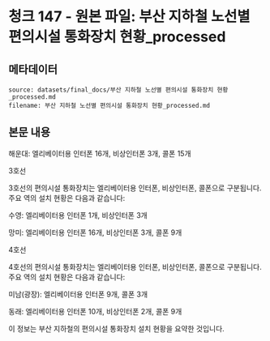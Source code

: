 # 청크 147 - 원본 파일: 부산 지하철 노선별 편의시설 통화장치 현황_processed

## 메타데이터

```
source: datasets/final_docs/부산 지하철 노선별 편의시설 통화장치 현황_processed.md
filename: 부산 지하철 노선별 편의시설 통화장치 현황_processed.md
```

## 본문 내용

해운대: 엘리베이터용 인터폰 16개, 비상인터폰 3개, 콜폰 15개

3호선

3호선의 편의시설 통화장치는 엘리베이터용 인터폰, 비상인터폰, 콜폰으로 구분됩니다. 주요 역의 설치 현황은 다음과 같습니다:

수영: 엘리베이터용 인터폰 1개, 비상인터폰 3개

망미: 엘리베이터용 인터폰 16개, 비상인터폰 3개, 콜폰 9개

4호선

4호선의 편의시설 통화장치는 엘리베이터용 인터폰, 비상인터폰, 콜폰으로 구분됩니다. 주요 역의 설치 현황은 다음과 같습니다:

미남(광장): 엘리베이터용 인터폰 9개, 콜폰 3개

동래: 엘리베이터용 인터폰 10개, 비상인터폰 2개, 콜폰 9개

이 정보는 부산 지하철의 편의시설 통화장치 설치 현황을 요약한 것입니다.